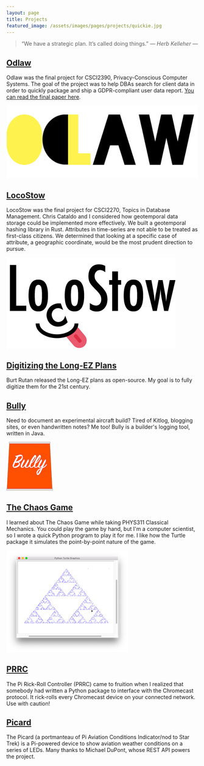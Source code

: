 ```yaml
---
layout: page
title: Projects
featured_image: /assets/images/pages/projects/quickie.jpg
---
```


>“We have a strategic plan. It’s called doing things.” <cite>― Herb Kelleher ―</cite>

## [Odlaw](https://github.com/cobelu/Odlaw)

Odlaw was the final project for CSCI2390, Privacy-Conscious Computer Systems.
The goal of the project was to help DBAs search for client data in order to quickly package and ship a GDPR-compliant user data report.
[You can read the final paper here](https://cs.brown.edu/courses/csci2390/assign/project/report/odlaw.pdf).

![The Odlaw Logo](assets/images/pages/projects/odlaw.png)

## [LocoStow](https://github.com/cobelu/LocoStow)

LocoStow was the final project for CSCI2270, Topics in Database Management.
Chris Cataldo and I considered how geotemporal data storage could be implemented more effectively.
We built a geotemporal hashing library in Rust.
Attributes in time-series are not able to be treated as first-class citizens.
We determined that looking at a specific case of attribute, a geographic coordinate, would be the most prudent direction to pursue.

![LocoStow](assets/images/pages/projects/loco_stow.png)

## [Digitizing the Long-EZ Plans](https://github.com/cobelu/Long-EZ)

Burt Rutan released the Long-EZ plans as open-source.
My goal is to fully digitize them for the 21st century.

## [Bully](https://github.com/cobelu/BuildLog)

Need to document an experimental aircraft build?
Tired of Kitlog, blogging sites, or even handwritten notes?
Me too!
Bully is a builder's logging tool, written in Java.

![The Bully Logo](assets/images/pages/projects/bully.png)

## [The Chaos Game]()

I learned about The Chaos Game while taking PHYS311 Classical Mechanics.
You could play the game by hand, but I'm a computer scientist, so I wrote a quick Python program to play it for me.
I like how the Turtle package it simulates the point-by-point nature of the game.

![The Chaos Game](assets/images/pages/projects/chaos-game.png)

## [PRRC](https://github.com/cobelu/PRRC)

The Pi Rick-Roll Controller (PRRC) came to fruition when I realized that somebody had written a Python package to interface with the Chromecast protocol.
It rick-rolls every Chromecast device on your connected network.
Use with caution!

## [Picard](https://github.com/cobelu/Picard)

The Picard (a portmanteau of Pi Aviation Conditions Indicator/nod to Star Trek) is a Pi-powered device to show aviation weather conditions on a series of LEDs.
Many thanks to Michael DuPont, whose REST API powers the project.
